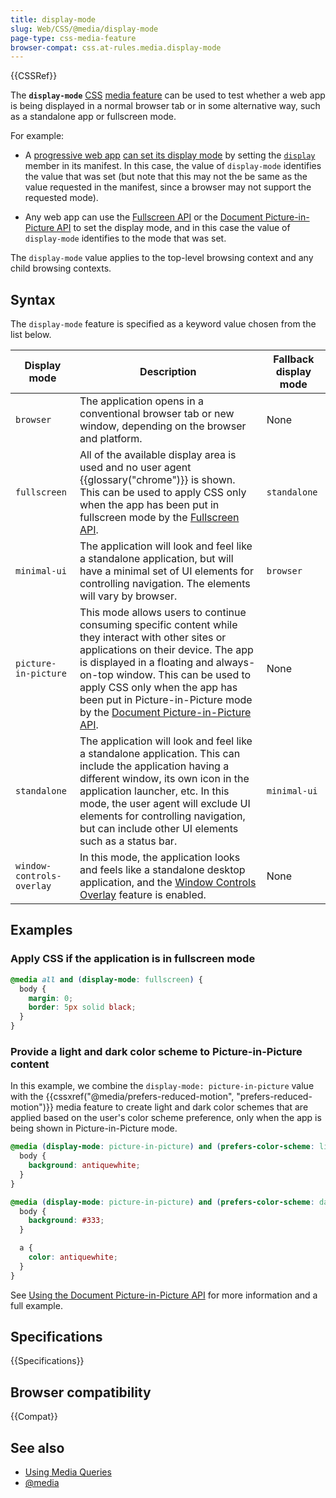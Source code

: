 ```yaml
---
title: display-mode
slug: Web/CSS/@media/display-mode
page-type: css-media-feature
browser-compat: css.at-rules.media.display-mode
---
```


{{CSSRef}}

The **`display-mode`** [CSS](/en-US/docs/Web/CSS) [media feature](/en-US/docs/Web/CSS/@media#media_features) can be used to test whether a web app is being displayed in a normal browser tab or in some alternative way, such as a standalone app or fullscreen mode.

For example:

- A [progressive web app](/en-US/docs/Web/Progressive_web_apps) [can set its display mode](/en-US/docs/Web/Progressive_web_apps/How_to/Create_a_standalone_app) by setting the [`display`](/en-US/docs/Web/Manifest#display) member in its manifest. In this case, the value of `display-mode` identifies the value that was set (but note that this may not the be same as the value requested in the manifest, since a browser may not support the requested mode).

- Any web app can use the [Fullscreen API](/en-US/docs/Web/API/Fullscreen_API) or the [Document Picture-in-Picture API](/en-US/docs/Web/API/Document_Picture-in-Picture_API) to set the display mode, and in this case the value of `display-mode` identifies to the mode that was set.

The `display-mode` value applies to the top-level browsing context and any child browsing contexts.

## Syntax

The `display-mode` feature is specified as a keyword value chosen from the list below.

| Display mode              | Description                                                                                                                                                                                                                                                                                                                                                                             | Fallback display mode |
| ------------------------- | --------------------------------------------------------------------------------------------------------------------------------------------------------------------------------------------------------------------------------------------------------------------------------------------------------------------------------------------------------------------------------------- | --------------------- |
| `browser`                 | The application opens in a conventional browser tab or new window, depending on the browser and platform.                                                                                                                                                                                                                                                                               | None                  |
| `fullscreen`              | All of the available display area is used and no user agent {{glossary("chrome")}} is shown. This can be used to apply CSS only when the app has been put in fullscreen mode by the [Fullscreen API](/en-US/docs/Web/API/Fullscreen_API).                                                                                                                                               | `standalone`          |
| `minimal-ui`              | The application will look and feel like a standalone application, but will have a minimal set of UI elements for controlling navigation. The elements will vary by browser.                                                                                                                                                                                                             | `browser`             |
| `picture-in-picture`      | This mode allows users to continue consuming specific content while they interact with other sites or applications on their device. The app is displayed in a floating and always-on-top window. This can be used to apply CSS only when the app has been put in Picture-in-Picture mode by the [Document Picture-in-Picture API](/en-US/docs/Web/API/Document_Picture-in-Picture_API). | None                  |
| `standalone`              | The application will look and feel like a standalone application. This can include the application having a different window, its own icon in the application launcher, etc. In this mode, the user agent will exclude UI elements for controlling navigation, but can include other UI elements such as a status bar.                                                                  | `minimal-ui`          |
| `window-controls-overlay` | In this mode, the application looks and feels like a standalone desktop application, and the [Window Controls Overlay](/en-US/docs/Web/API/Window_Controls_Overlay_API) feature is enabled.                                                                                                                                                                                             | None                  |

## Examples

### Apply CSS if the application is in fullscreen mode

```css
@media all and (display-mode: fullscreen) {
  body {
    margin: 0;
    border: 5px solid black;
  }
}
```

### Provide a light and dark color scheme to Picture-in-Picture content

In this example, we combine the `display-mode: picture-in-picture` value with the {{cssxref("@media/prefers-reduced-motion", "prefers-reduced-motion")}} media feature to create light and dark color schemes that are applied based on the user's color scheme preference, only when the app is being shown in Picture-in-Picture mode.

```css
@media (display-mode: picture-in-picture) and (prefers-color-scheme: light) {
  body {
    background: antiquewhite;
  }
}

@media (display-mode: picture-in-picture) and (prefers-color-scheme: dark) {
  body {
    background: #333;
  }

  a {
    color: antiquewhite;
  }
}
```

See [Using the Document Picture-in-Picture API](/en-US/docs/Web/API/Document_Picture-in-Picture_API/Using) for more information and a full example.

## Specifications

{{Specifications}}

## Browser compatibility

{{Compat}}

## See also

- [Using Media Queries](/en-US/docs/Web/CSS/CSS_media_queries/Using_media_queries)
- [@media](/en-US/docs/Web/CSS/@media)
